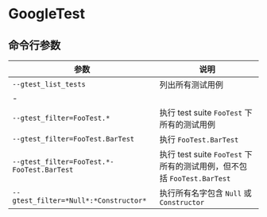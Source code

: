 # GoogleTest

## 命令行参数

| 参数                                       | 说明                                                                   |
| ------------------------------------------ | ---------------------------------------------------------------------- |
| `--gtest_list_tests`                       | 列出所有测试用例                                                       |
| -                                          |                                                                        |
| `--gtest_filter=FooTest.*`                 | 执行 test suite `FooTest` 下所有的测试用例                             |
| `--gtest_filter=FooTest.BarTest`           | 执行 `FooTest.BarTest`                                                 |
| `--gtest_filter=FooTest.*-FooTest.BarTest` | 执行 test suite `FooTest` 下所有的测试用例，但不包括 `FooTest.BarTest` |
| `--gtest_filter=*Null*:*Constructor*`      | 执行所有名字包含 `Null` 或 `Constructor`                               |
